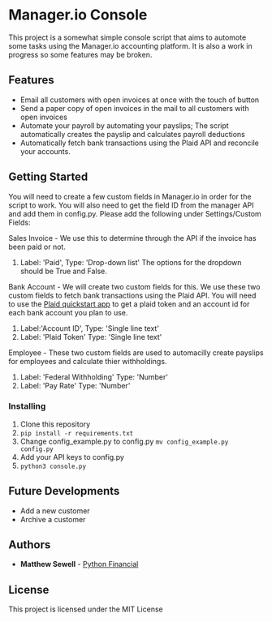 # Manager.io Console

This project is a somewhat simple console script that aims to automote some tasks using the Manager.io accounting platform. It is also a work in progress so some features may be broken.

## Features

* Email all customers with open invoices at once with the touch of button
* Send a paper copy of open invoices in the mail to all customers with open invoices
* Automate your payroll by automating your payslips; The script automatically creates the payslip and calculates payroll deductions
* Automatically fetch bank transactions using the Plaid API and reconcile your accounts.

## Getting Started

You will need to create a few custom fields in Manager.io in order for the script to work. You will also need to get the field ID from the manager API and add them in config.py. Please add the following under Settings/Custom Fields:

Sales Invoice - We use this to determine through the API if the invoice has been paid or not.
1. Label: 'Paid', Type: 'Drop-down list' The options for the dropdown should be True and False. 

Bank Account - We will create two custom fields for this. We use these two custom fields to fetch bank transactions using the Plaid API. You will need to use the [Plaid quickstart app](https://github.com/plaid/quickstart) to get a plaid token and an account id for each bank account you plan to use.
1. Label:'Account ID', Type: 'Single line text'
2. Label: 'Plaid Token' Type: 'Single line text'


Employee - These two custom fields are used to automacilly create payslips for employees and calculate thier withholdings.
1. Label: 'Federal Withholding' Type: 'Number'
2. Label: 'Pay Rate' Type: 'Number'

### Installing

1. Clone this repository
2. ```pip install -r requirements.txt```
3. Change config_example.py to config.py ```mv config_example.py config.py```
4. Add your API keys to config.py
5. ```python3 console.py```

## Future Developments

* Add a new customer
* Archive a customer

## Authors

* **Matthew Sewell** - [Python Financial](https://pythonfinancial.com)

## License

This project is licensed under the MIT License
